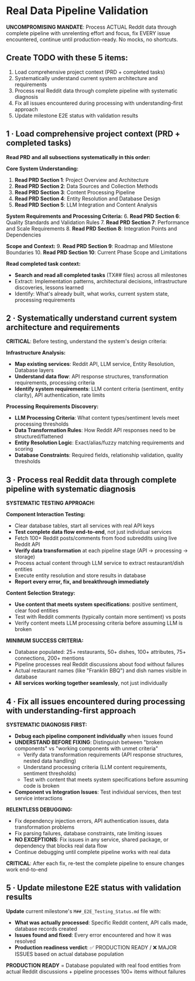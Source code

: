 # Real Data Pipeline Validation

**UNCOMPROMISING MANDATE**: Process ACTUAL Reddit data through complete pipeline with unrelenting effort and focus, fix EVERY issue encountered, continue until production-ready. No mocks, no shortcuts.

## Create TODO with these 5 items:

1. Load comprehensive project context (PRD + completed tasks)
2. Systematically understand current system architecture and requirements
3. Process real Reddit data through complete pipeline with systematic diagnosis
4. Fix all issues encountered during processing with understanding-first approach
5. Update milestone E2E status with validation results

## 1 · Load comprehensive project context (PRD + completed tasks)

**Read PRD and all subsections systematically in this order:**

**Core System Understanding:**
1. **Read PRD Section 1**: Project Overview and Architecture
2. **Read PRD Section 2**: Data Sources and Collection Methods  
3. **Read PRD Section 3**: Content Processing Pipeline
4. **Read PRD Section 4**: Entity Resolution and Database Design
5. **Read PRD Section 5**: LLM Integration and Content Analysis

**System Requirements and Processing Criteria:**
6. **Read PRD Section 6**: Quality Standards and Validation Rules
7. **Read PRD Section 7**: Performance and Scale Requirements
8. **Read PRD Section 8**: Integration Points and Dependencies

**Scope and Context:**
9. **Read PRD Section 9**: Roadmap and Milestone Boundaries
10. **Read PRD Section 10**: Current Phase Scope and Limitations

**Read completed task context:**
- **Search and read all completed tasks** (TX## files) across all milestones
- Extract: Implementation patterns, architectural decisions, infrastructure discoveries, lessons learned
- Identify: What's already built, what works, current system state, processing requirements

## 2 · Systematically understand current system architecture and requirements

**CRITICAL**: Before testing, understand the system's design criteria:

**Infrastructure Analysis:**
- **Map existing services**: Reddit API, LLM service, Entity Resolution, Database layers
- **Understand data flow**: API response structures, transformation requirements, processing criteria
- **Identify system requirements**: LLM content criteria (sentiment, entity clarity), API authentication, rate limits

**Processing Requirements Discovery:**
- **LLM Processing Criteria**: What content types/sentiment levels meet processing thresholds
- **Data Transformation Rules**: How Reddit API responses need to be structured/flattened
- **Entity Resolution Logic**: Exact/alias/fuzzy matching requirements and scoring
- **Database Constraints**: Required fields, relationship validation, quality thresholds

## 3 · Process real Reddit data through complete pipeline with systematic diagnosis

**SYSTEMATIC TESTING APPROACH:**

**Component Interaction Testing:**
- Clear database tables, start all services with real API keys
- **Test complete data flow end-to-end**, not just individual services
- Fetch 100+ Reddit posts/comments from food subreddits using live Reddit API
- **Verify data transformation** at each pipeline stage (API → processing → storage)
- Process actual content through LLM service to extract restaurant/dish entities
- Execute entity resolution and store results in database
- **Report every error, fix, and breakthrough immediately**

**Content Selection Strategy:**
- **Use content that meets system specifications**: positive sentiment, clear food entities
- Test with Reddit comments (typically contain more sentiment) vs posts
- Verify content meets LLM processing criteria before assuming LLM is broken

**MINIMUM SUCCESS CRITERIA:**
- Database populated: 25+ restaurants, 50+ dishes, 100+ attributes, 75+ connections, 200+ mentions
- Pipeline processes real Reddit discussions about food without failures
- Actual restaurant names (like "Franklin BBQ") and dish names visible in database
- **All services working together seamlessly**, not just individually

## 4 · Fix all issues encountered during processing with understanding-first approach

**SYSTEMATIC DIAGNOSIS FIRST:**
- **Debug each pipeline component individually** when issues found
- **UNDERSTAND BEFORE FIXING**: Distinguish between "broken components" vs "working components with unmet criteria"
  - Verify data transformation requirements (API response structures, nested data handling)
  - Understand processing criteria (LLM content requirements, sentiment thresholds)
  - Test with content that meets system specifications before assuming code is broken
- **Component vs Integration Issues**: Test individual services, then test service interactions

**RELENTLESS DEBUGGING:**
- Fix dependency injection errors, API authentication issues, data transformation problems
- Fix parsing failures, database constraints, rate limiting issues
- **NO EXCEPTIONS**: Fix issues in any service, shared package, or dependency that blocks real data flow
- Continue debugging until complete pipeline works with real data

**CRITICAL**: After each fix, re-test the complete pipeline to ensure changes work end-to-end

## 5 · Update milestone E2E status with validation results

**Update** current milestone's `M##_E2E_Testing_Status.md` file with:
- **What was actually processed**: Specific Reddit content, API calls made, database records created
- **Issues found and fixed**: Every error encountered and how it was resolved
- **Production readiness verdict**: ✅ PRODUCTION READY / ❌ MAJOR ISSUES based on actual database population

**PRODUCTION READY** = Database populated with real food entities from actual Reddit discussions + pipeline processes 100+ items without failures